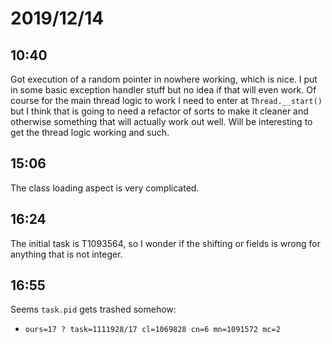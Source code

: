 # 2019/12/14

## 10:40

Got execution of a random pointer in nowhere working, which is nice. I put in
some basic exception handler stuff but no idea if that will even work. Of
course for the main thread logic to work I need to enter at `Thread.__start()`
but I think that is going to need a refactor of sorts to make it cleaner and
otherwise something that will actually work out well. Will be interesting to
get the thread logic working and such.

## 15:06

The class loading aspect is very complicated.

## 16:24

The initial task is T1093564, so I wonder if the shifting or fields is wrong
for anything that is not integer.

## 16:55

Seems `task.pid` gets trashed somehow:

 * `ours=17 ? task=1111928/17 cl=1069828 cn=6 mn=1091572 mc=2`

